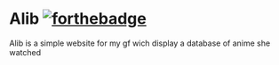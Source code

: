 # Alib                                                  [![forthebadge](https://forthebadge.com/images/badges/built-with-love.svg)]() 
Alib is a simple website for my gf wich display a database of anime she watched
